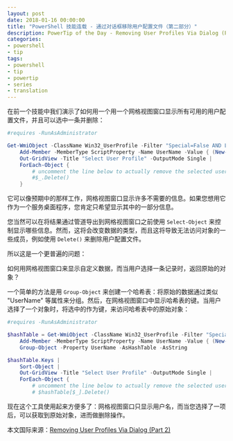 ```yaml
---
layout: post
date: 2018-01-16 00:00:00
title: "PowerShell 技能连载 - 通过对话框移除用户配置文件（第二部分）"
description: PowerTip of the Day - Removing User Profiles Via Dialog (Part 2)
categories:
- powershell
- tip
tags:
- powershell
- tip
- powertip
- series
- translation
---
```

在前一个技能中我们演示了如何用一个用一个网格视图窗口显示所有可用的用户配置文件，并且可以选中一条并删除：

```powershell
#requires -RunAsAdministrator

Get-WmiObject -ClassName Win32_UserProfile -Filter "Special=False AND Loaded=False" |
    Add-Member -MemberType ScriptProperty -Name UserName -Value { (New-Object System.Security.Principal.SecurityIdentifier($this.Sid)).Translate([System.Security.Principal.NTAccount]).Value } -PassThru |
    Out-GridView -Title "Select User Profile" -OutputMode Single |
    ForEach-Object {
        # uncomment the line below to actually remove the selected user profile!
        #$_.Delete()
    }
```

它可以像预期中的那样工作，网格视图窗口显示许多不需要的信息。如果您想用它作为一个服务桌面程序，您肯定只希望显示其中的一部分信息。

您当然可以在将结果通过管道导出到网格视图窗口之前使用 `Select-Object` 来控制显示哪些信息。然而，这将会改变数据的类型，而且这将导致无法访问对象的一些成员，例如使用 `Delete()` 来删除用户配置文件。

所以这是一个更普遍的问题：

如何用网格视图窗口来显示自定义数据，而当用户选择一条记录时，返回原始的对象？

一个简单的方法是用 `Group-Object` 来创建一个哈希表：将原始的数据通过类似 "UserName" 等属性来分组。然后，在网格视图窗口中显示哈希表的键。当用户选择了一个对象时，将选中的作为键，来访问哈希表中的原始对象：

```powershell
#requires -RunAsAdministrator

$hashTable = Get-WmiObject -ClassName Win32_UserProfile -Filter "Special=False AND Loaded=False" |
    Add-Member -MemberType ScriptProperty -Name UserName -Value { (New-Object System.Security.Principal.SecurityIdentifier($this.Sid)).Translate([System.Security.Principal.NTAccount]).Value } -PassThru |
    Group-Object -Property UserName -AsHashTable -AsString

$hashTable.Keys |
    Sort-Object |
    Out-GridView -Title "Select User Profile" -OutputMode Single |
    ForEach-Object {
        # uncomment the line below to actually remove the selected user profile!
        # $hashTable[$_].Delete()
```

现在这个工具使用起来方便多了：网格视图窗口只显示用户名，而当您选择了一项后，可以获取到原始对象，进而做删除操作。

<!--more-->
本文国际来源：[Removing User Profiles Via Dialog (Part 2)](http://community.idera.com/powershell/powertips/b/tips/posts/removing-user-profiles-via-dialog-part-2)
